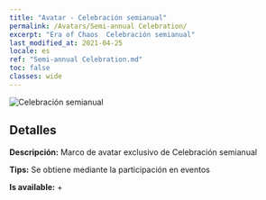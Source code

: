 ```yaml
---
title: "Avatar - Celebración semianual"
permalink: /Avatars/Semi-annual Celebration/
excerpt: "Era of Chaos  Celebración semianual"
last_modified_at: 2021-04-25
locale: es
ref: "Semi-annual Celebration.md"
toc: false
classes: wide
---
```

 ![Celebración semianual](/images/a/avatarFrame_50.png)

## Detalles

 **Descripción:** Marco de avatar exclusivo de Celebración semianual 

 **Tips:** Se obtiene mediante la participación en eventos 

 **Is available:**  + 

